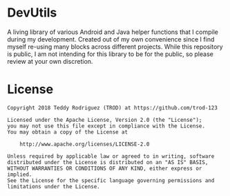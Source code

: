 # DevUtils
A living library of various Android and Java helper functions that I compile during my development. Created out of my own convenience since I find myself re-using many blocks across different projects. While this repository is public, I am not intending for this library to be for the public, so please review at your own discretion.

# License

```
Copyright 2018 Teddy Rodriguez (TROD) at https://github.com/trod-123

Licensed under the Apache License, Version 2.0 (the "License");
you may not use this file except in compliance with the License.
You may obtain a copy of the License at

    http://www.apache.org/licenses/LICENSE-2.0

Unless required by applicable law or agreed to in writing, software
distributed under the License is distributed on an "AS IS" BASIS,
WITHOUT WARRANTIES OR CONDITIONS OF ANY KIND, either express or implied.
See the License for the specific language governing permissions and
limitations under the License.
```
